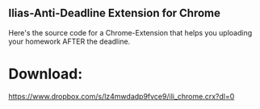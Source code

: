 ## Ilias-Anti-Deadline Extension for Chrome

Here's the source code for a Chrome-Extension that helps you uploading your homework AFTER the deadline.

# Download:

https://www.dropbox.com/s/lz4mwdadp9fvce9/ili_chrome.crx?dl=0